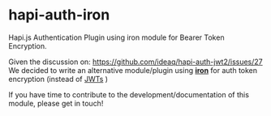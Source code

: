 # hapi-auth-iron
Hapi.js Authentication Plugin using iron module for Bearer Token Encryption.

Given the discussion on: https://github.com/ideaq/hapi-auth-jwt2/issues/27
We decided to write an alternative module/plugin using
[**iron**](https://www.npmjs.com/package/iron) for auth token
encryption (instead of [JWTs](https://github.com/docdis/learn-json-web-tokens) )

If you have time to contribute to the development/documentation of this
module, please get in touch!
